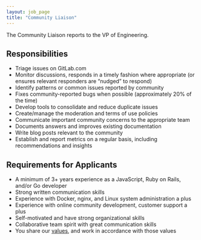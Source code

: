 ```yaml
---
layout: job_page
title: "Community Liaison"
---
```


The Community Liaison reports to the VP of Engineering.

## Responsibilities

* Triage issues on GitLab.com
* Monitor discussions, responds in a timely fashion where appropriate (or
  ensures relevant responders are “nudged” to respond)
* Identify patterns or common issues reported by community
* Fixes community-reported bugs when possible (approximately 20% of the time)
* Develop tools to consolidate and reduce duplicate issues
* Create/manage the moderation and terms of use policies
* Communicate important community concerns to the appropriate team
* Documents answers and improves existing documentation
* Write blog posts relevant to the community
* Establish and report metrics on a regular basis, including recommendations and insights

## Requirements for Applicants

* A minimum of 3+ years experience as a JavaScript, Ruby on Rails, and/or Go developer
* Strong written communication skills
* Experience with Docker, nginx, and Linux system administration a plus
* Experience with online community development, customer support a plus
* Self-motivated and have strong organizational skills
* Collaborative team spirit with great communication skills
* You share our [values](/handbook/#values), and work in accordance with those values
